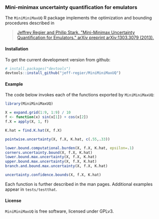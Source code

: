 ### Mini-minimax uncertainty quantification for emulators
The `MiniMiniMaxUQ` R package implements the optimization and bounding procedures described in

> [Jeffrey Regier and Philip Stark. "Mini-Minimax Uncertainty Quantification for Emulators." arXiv preprint arXiv:1303.3079 (2013).](http://arxiv.org/pdf/1303.3079.pdf)

#### Installation

To get the current development version from github:

```R
# install.packages("devtools")
devtools::install_github("jeff-regier/MiniMiniMaxUQ")
```

#### Example

The code below invokes each of the functions exported by `MiniMiniMaxUQ`:
```R
library(MiniMiniMaxUQ)

X = expand.grid(1:9, 1:9) / 10
f <- function(x) sin(x[1]) + cos(x[2])
f.X = apply(X, 1, f)

K.hat = find.K.hat(X, f.X)

pointwise.uncertainty(X, f.X, K.hat, c(.55,.33))

lower.bound.computational.burden(X, f.X, K.hat, epsilon=.1)
corners.uncertainty.bound(X, f.X, K.hat)
lower.bound.max.uncertainty(X, f.X, K.hat)
upper.bound.max.uncertainty(X, f.X, K.hat)
branch.and.bound.max.uncertainty(X, f.X, K.hat)

uncertainty.confidence.bounds(X, f.X, K.hat)
```
Each function is further described in the man pages. 
Additional examples appear in `tests/testthat`.


#### License

`MiniMiniMaxUQ` is free software, licensed under GPLv3.
